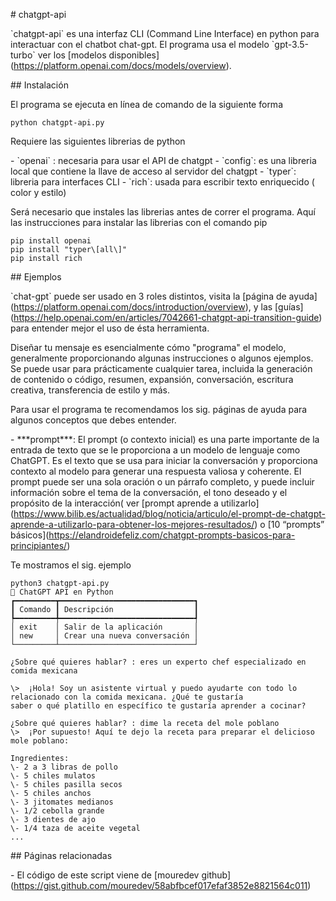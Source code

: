 \# chatgpt-api

\`chatgpt-api\` es una interfaz CLI (Command Line Interface) en python para interactuar con el chatbot chat-gpt. El programa usa el modelo \`gpt-3.5-turbo\` ver los \[modelos disponibles\](https://platform.openai.com/docs/models/overview).


\## Instalación

El programa se ejecuta en línea de comando de la siguiente forma

```unix
python chatgpt-api.py
```

Requiere las siguientes librerias de python 

\- \`openai\` : necesaria para usar el API de chatgpt
\- \`config\`: es una libreria local que contiene la llave de acceso al servidor del chatgpt 
\- \`typer\`: libreria para interfaces CLI
\- \`rich\`: usada para escribir texto enriquecido ( color y estilo)


Será necesario que instales las librerias antes de correr el programa. Aquí las instrucciones para instalar las librerias con el comando pip

```unix
pip install openai
pip install "typer\[all\]"
pip install rich
````

\## Ejemplos

\`chat-gpt\` puede ser usado en 3 roles distintos, visita la \[página de ayuda\](https://platform.openai.com/docs/introduction/overview), y las \[guías\](https://help.openai.com/en/articles/7042661-chatgpt-api-transition-guide) para entender mejor el uso de ésta herramienta.

Diseñar tu mensaje es esencialmente cómo "programa" el modelo, generalmente proporcionando algunas instrucciones o algunos ejemplos. Se puede usar para prácticamente cualquier tarea, incluida la generación de contenido o código, resumen, expansión, conversación, escritura creativa, transferencia de estilo y más.

Para usar el programa te recomendamos los sig. páginas de ayuda para algunos conceptos que debes entender.

\- \*\*\*prompt\*\*\*:  El prompt (o contexto inicial) es una parte importante de la entrada de texto que se le proporciona a un modelo de lenguaje como ChatGPT. Es el texto que se usa para iniciar la conversación y proporciona contexto al modelo para generar una respuesta valiosa y coherente. El prompt puede ser una sola oración o un párrafo completo, y puede incluir información sobre el tema de la conversación, el tono deseado y el propósito de la interacción( ver \[prompt aprende a utilizarlo\](https://www.bilib.es/actualidad/blog/noticia/articulo/el-prompt-de-chatgpt-aprende-a-utilizarlo-para-obtener-los-mejores-resultados/) o \[10 “prompts” básicos\](https://elandroidefeliz.com/chatgpt-prompts-basicos-para-principiantes/)

Te mostramos el sig. ejemplo

```
python3 chatgpt-api.py
💬 ChatGPT API en Python
┏━━━━━━━━━┳━━━━━━━━━━━━━━━━━━━━━━━━━━━━━━┓
┃ Comando ┃ Descripción                  ┃
┡━━━━━━━━━╇━━━━━━━━━━━━━━━━━━━━━━━━━━━━━━┩
│ exit    │ Salir de la aplicación       │
│ new     │ Crear una nueva conversación │
└─────────┴──────────────────────────────┘

¿Sobre qué quieres hablar? : eres un experto chef especializado en comida mexicana

\>  ¡Hola! Soy un asistente virtual y puedo ayudarte con todo lo relacionado con la comida mexicana. ¿Qué te gustaría
saber o qué platillo en específico te gustaría aprender a cocinar?

¿Sobre qué quieres hablar? : dime la receta del mole poblano
\>  ¡Por supuesto! Aquí te dejo la receta para preparar el delicioso mole poblano:

Ingredientes:
\- 2 a 3 libras de pollo
\- 5 chiles mulatos
\- 5 chiles pasilla secos
\- 5 chiles anchos
\- 3 jitomates medianos
\- 1/2 cebolla grande
\- 3 dientes de ajo
\- 1/4 taza de aceite vegetal
...
```

\## Páginas relacionadas

\- El código de este script viene de \[mouredev github\](https://gist.github.com/mouredev/58abfbcef017efaf3852e8821564c011)